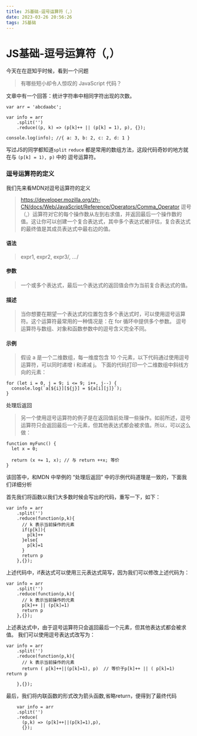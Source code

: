 ```yaml
---
title: JS基础-逗号运算符（,）
date: 2023-03-26 20:56:26
tags: JS基础
---
```


# JS基础-逗号运算符（,）

今天在在逛知乎时候，看到一个问题
> 有哪些短小却令人惊叹的 JavaScript 代码？

文章中有一个回答：统计字符串中相同字符出现的次数。

``` JS
var arr = 'abcdaabc';

var info = arr
    .split('')
    .reduce((p, k) => (p[k]++ || (p[k] = 1), p), {});

console.log(info); //{ a: 3, b: 2, c: 2, d: 1 }

```

写过JS的同学都知道```split``` ```reduce``` 都是常用的数组方法，这段代码奇妙的地方就在与 ```(p[k] = 1), p)``` 中的
逗号运算符。

### 逗号运算符的定义

我们先来看MDN对逗号运算符的定义

> <https://developer.mozilla.org/zh-CN/docs/Web/JavaScript/Reference/Operators/Comma_Operator>
> 逗号（,）运算符对它的每个操作数从左到右求值，并返回最后一个操作数的值。这让你可以创建一个复合表达式，其中多个表达式被评估，复合表达式的最终值是其成员表达式中最右边的值。

#### 语法

 > expr1, expr2, expr3/*, …*/

#### 参数

> 一个或多个表达式，最后一个表达式的返回值会作为当前复合表达式的值。

#### 描述

> 当你想要在期望一个表达式的位置包含多个表达式时，可以使用逗号运算符。这个运算符最常用的一种情况是：在 for 循环中提供多个参数。
> 逗号运算符与数组、对象和函数参数中的逗号含义完全不同。

#### 示例

>假设 a 是一个二维数组，每一维度包含 10 个元素，以下代码通过使用逗号运算符，可以同时递增 i 和递减 j。
>下面的代码打印一个二维数组中斜线方向的元素：

```JS
for (let i = 0, j = 9; i <= 9; i++, j--) {
  console.log(`a[${i}][${j}] = ${a[i][j]}`);
}
```

处理后返回

> 另一个使用逗号运算符的例子是在返回值前处理一些操作。如前所述，逗号运算符只会返回最后一个元素，但其他表达式都会被求值。所以，可以这么做：

```JS
function myFunc() {
  let x = 0;

  return (x += 1, x); // 与 return ++x; 等价
}

```

该回答中，和MDN 中举例的 “处理后返回” 中的示例代码道理是一致的，下面我们详细分析

首先我们将函数以我们大多数时候会写出的代码，重写一下，如下：

```JS
var info = arr
    .split('')
    .reduce(function(p,k){
      // k 表示当前操作的元素 
      if(p[k]){
        p[k]++
      }else{
        p[k]=1
      }
      return p
    },{});
```

上述代码中，if表达式可以使用三元表达式简写，因为我们可以修改上述代码为：

```JS
var info = arr
    .split('')
    .reduce(function(p,k){
      // k 表示当前操作的元素 
      p[k]++ || (p[k]=1)
      return p
    },{});
```

上述表达式中，由于逗号运算符只会返回最后一个元素，但其他表达式都会被求值。 我们可以使用逗号表达式改写为：

```JS
var info = arr
    .split('')
    .reduce(function(p,k){
      // k 表示当前操作的元素 
      return ( p[k]++||(p[k]=1), p)  // 等价于p[k]++ || ( p[k]=1) return p
 
    },{});
```

最后，我们将内联函数的形式改为箭头函数,省略return，便得到了最终代码

```JS
    var info = arr
    .split('')
    .reduce(
      (p,k) => (p[k]++||(p[k]=1),p),
      {});
```
